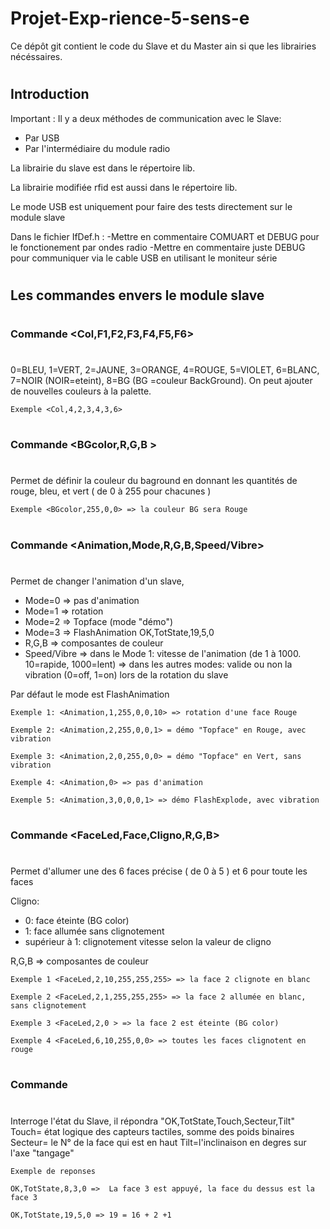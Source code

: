 # Projet-Exp-rience-5-sens-e

Ce dépôt git contient le code du Slave et du Master ain si que les librairies nécéssaires.
#
## Introduction

Important : 
Il y a deux méthodes de communication avec le Slave:
- Par USB 
- Par l'intermédiaire du module radio

La librairie du slave est dans le répertoire lib.

La librairie modifiée rfid est aussi dans le répertoire lib.

Le mode USB est uniquement pour faire des tests directement sur le module slave

Dans le fichier IfDef.h :
-Mettre en commentaire COMUART et DEBUG pour le fonctionement par ondes radio
-Mettre en commentaire juste DEBUG pour communiquer via le cable USB en utilisant le moniteur série
#
## Les commandes envers le module slave
#
### Commande <Col,F1,F2,F3,F4,F5,F6>
#
0=BLEU, 1=VERT, 2=JAUNE, 3=ORANGE, 4=ROUGE, 5=VIOLET, 6=BLANC,  
7=NOIR (NOIR=eteint), 8=BG (BG =couleur BackGround).
On peut ajouter de nouvelles couleurs à la palette.

```
Exemple <Col,4,2,3,4,3,6>
```

#
### Commande  <BGcolor,R,G,B > 
#
Permet de définir la couleur du baground en donnant les quantités de rouge, bleu, et vert ( de 0 à 255 pour chacunes )


```
Exemple <BGcolor,255,0,0> => la couleur BG sera Rouge 
```

#
### Commande  <Animation,Mode,R,G,B,Speed/Vibre>
#
Permet de changer l'animation d'un slave,

- Mode=0 => pas d'animation 
- Mode=1 => rotation 
- Mode=2 => Topface (mode "démo") 
- Mode=3 => FlashAnimation 
OK,TotState,19,5,0
- R,G,B => composantes de couleur 
- Speed/Vibre => dans le Mode 1: vitesse de l'animation (de 1 à 1000.  10=rapide, 1000=lent) 
            => dans les autres modes: valide ou non la vibration (0=off, 1=on) lors de la rotation du slave

Par défaut le mode est FlashAnimation

```
Exemple 1: <Animation,1,255,0,0,10> => rotation d'une face Rouge 

Exemple 2: <Animation,2,255,0,0,1> = démo "Topface" en Rouge, avec vibration 

Exemple 3: <Animation,2,0,255,0,0> = démo "Topface" en Vert, sans vibration 

Exemple 4: <Animation,0> => pas d'animation 

Exemple 5: <Animation,3,0,0,0,1> => démo FlashExplode, avec vibration
```

#
### Commande  <FaceLed,Face,Cligno,R,G,B>
#

Permet d'allumer une des 6 faces précise ( de 0 à 5 ) et 6 pour toute les faces 

Cligno: 
- 0: face éteinte (BG color) 
- 1: face allumée sans clignotement 
- supérieur à 1: clignotement vitesse selon la valeur de cligno 

R,G,B => composantes de couleur 


```
Exemple 1 <FaceLed,2,10,255,255,255> => la face 2 clignote en blanc 

Exemple 2 <FaceLed,2,1,255,255,255> => la face 2 allumée en blanc, sans clignotement

Exemple 3 <FaceLed,2,0 > => la face 2 est éteinte (BG color) 

Exemple 4 <FaceLed,6,10,255,0,0> => toutes les faces clignotent en rouge 

```

#
### Commande  <TotState> 
#
            
Interroge l'état du Slave, il répondra "OK,TotState,Touch,Secteur,Tilt" 
Touch= état logique des capteurs tactiles, somme des poids binaires 
Secteur= le N° de la face qui est en haut 
Tilt=l'inclinaison en degres sur l'axe "tangage"

```
Exemple de reponses 

OK,TotState,8,3,0 =>  La face 3 est appuyé, la face du dessus est la face 3

OK,TotState,19,5,0 => 19 = 16 + 2 +1

```



